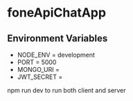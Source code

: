 # foneApiChatApp

<h2>Environment Variables</h2>

<ul>
<li>NODE_ENV = development</li>
<li>PORT = 5000</li>
<li>MONGO_URI =</li>
<li>JWT_SECRET = </li>
</ul>

<p>npm run dev to run both client and server</p>





